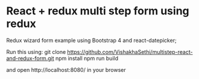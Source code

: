 # React + redux multi step form using redux

Redux wizard form example using Bootstrap 4 and react-datepicker;

Run this using:
git clone https://github.com/VishakhaSethi/multistep-react-and-redux-form.git
npm install
npm run build


and open http://localhost:8080/ in your browser

